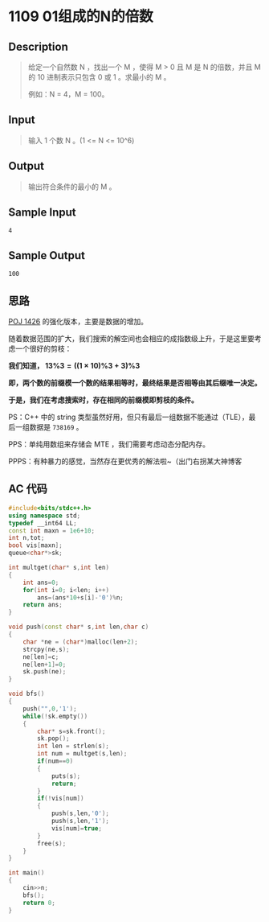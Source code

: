 # 1109 01组成的N的倍数

## **Description**

> 给定一个自然数 N ，找出一个 M ，使得 M > 0 且 M 是 N 的倍数，并且 M 的 10 进制表示只包含 0 或 1 。求最小的 M 。
>
> 例如：N = 4，M = 100。



## **Input**

> 输入 1 个数 N 。(1 <= N <= 10^6)



## **Output**

> 输出符合条件的最小的 M 。



## **Sample Input**

    4



## **Sample Output**

    100



## **思路**

[POJ 1426](https://www.dreamwings.cn/poj1426/4436.html) 的强化版本，主要是数据的增加。

随着数据范围的扩大，我们搜索的解空间也会相应的成指数级上升，于是这里要考虑一个很好的剪枝：

**我们知道， $13\%3=((1 \times 10)\%3+3)\%3$**

**即，两个数的前缀模一个数的结果相等时，最终结果是否相等由其后缀唯一决定。**

**于是，我们在考虑搜索时，存在相同的前缀模即剪枝的条件。**

PS：C++ 中的 string 类型虽然好用，但只有最后一组数据不能通过（TLE），最后一组数据是 `738169` 。

PPS：单纯用数组来存储会 MTE ，我们需要考虑动态分配内存。

PPPS：有种暴力的感觉，当然存在更优秀的解法啦~（出门右拐某大神博客



## **AC 代码**

```cpp
#include<bits/stdc++.h>
using namespace std;
typedef __int64 LL;
const int maxn = 1e6+10;
int n,tot;
bool vis[maxn];
queue<char*>sk;

int multget(char* s,int len)
{
    int ans=0;
    for(int i=0; i<len; i++)
        ans=(ans*10+s[i]-'0')%n;
    return ans;
}

void push(const char* s,int len,char c)
{
    char *ne = (char*)malloc(len+2);
    strcpy(ne,s);
    ne[len]=c;
    ne[len+1]=0;
    sk.push(ne);
}

void bfs()
{
    push("",0,'1');
    while(!sk.empty())
    {
        char* s=sk.front();
        sk.pop();
        int len = strlen(s);
        int num = multget(s,len);
        if(num==0)
        {
            puts(s);
            return;
        }
        if(!vis[num])
        {
            push(s,len,'0');
            push(s,len,'1');
            vis[num]=true;
        }
        free(s);
    }
}

int main()
{
    cin>>n;
    bfs();
    return 0;
}
```

